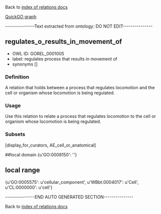 Back to [index of relations docs](https://github.com/geneontology/annotation_extensions/tree/master/doc)

[QuickGO graph](www.ebi.ac.uk/QuickGO/AnnotationExtensionRelations.html)

---------------Text extracted from ontology: DO NOT EDIT---------------

## regulates_o_results_in_movement_of
* OWL ID: GOREL_0001005
* label: regulates process that results in movement of
* synonyms
[]

### Definition
A relation that holds between a process that regulates locomotion and the cell or organism whose locomotion is being regulated.

### Usage
Use this relation to relate a process that regulates locomotion to the cell or organism whose locomotion is being regulated.

### Subsets
[display_for_curators, AE_cell_or_anatomical]

##local domain
{u'GO:0008150': ''}

## local range
{u'GO:0005575': u'cellular_component', u'WBbt:0004017': u'Cell', u'CL:0000000': u'cell'}

---------------END AUTO GENERATED SECTION---------------



Back to [index of relations docs](https://github.com/geneontology/annotation_extensions/tree/master/doc)
